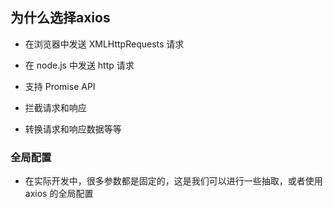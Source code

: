 ## 为什么选择axios

- 在浏览器中发送 XMLHttpRequests 请求

- 在 node.js 中发送 http 请求

- 支持 Promise API

- 拦截请求和响应

- 转换请求和响应数据等等

### 全局配置

- 在实际开发中，很多参数都是固定的，这是我们可以进行一些抽取，或者使用axios 的全局配置